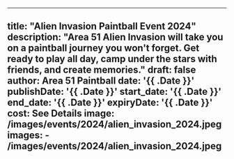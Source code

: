 
---
title: "Alien Invasion Paintball Event 2024"
description: "Area 51 Alien Invasion will take you on a paintball journey you won't forget. Get ready to play all day, camp under the stars with friends, and create memories."
draft: false
author: Area 51 Paintball
date: '{{ .Date }}'
publishDate: '{{ .Date }}'
start_date: '{{ .Date }}'
end_date: '{{ .Date }}'
expiryDate: '{{ .Date }}'
cost: See Details
image: /images/events/2024/alien_invasion_2024.jpeg
images:
    - /images/events/2024/alien_invasion_2024.jpeg
---
